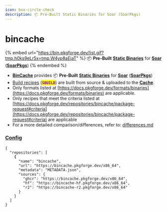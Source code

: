 ```yaml
---
icon: box-circle-check
description: 📦 Pre-Built Static Binaries for Soar (SoarPkgs)
---
```


# bincache

{% embed url="https://bin.pkgforge.dev/list.gif?tmp.h0ks9eLr5x=tmp.W4yp8aEjaT" %}
📦 **Pre-Built** [**Static Binaries**](../../formats/binaries/) for [**Soar**](https://github.com/pkgforge/soar) ([**SoarPkgs**](https://github.com/pkgforge/soarpkgs))
{% endembed %}

* [**BinCache**](https://github.com/pkgforge/bincache) provides 📦 **Pre-Built** [**Static Binaries**](../../formats/binaries/) for [**Soar**](https://github.com/pkgforge/soar) ([**SoarPkgs**](https://github.com/pkgforge/soarpkgs))
* [Build recipes](https://github.com/pkgforge/bincache/blob/main/SBUILD_LIST.json) (<mark style="color:purple;">**`SBUILD`**</mark>) are built from source & uploaded to the [**Cache**](cache.md).
* Only formats listed at [https://docs.pkgforge.dev/formats/binaries](https://docs.pkgforge.dev/formats/binaries) are applicable.
* Only recipes that meet the criteria listed at [https://docs.pkgforge.dev/repositories/bincache/package-request#criteria](https://docs.pkgforge.dev/repositories/bincache/package-request#criteria) are applicable
* For a more detailed comparison/differences, refer to: [differences.md](differences.md "mention")

### [Config](https://soar.qaidvoid.dev/configuration#repository-configuration)

<pre class="language-jsonp"><code class="lang-jsonp">{
  "repositories": [
<strong>    {
</strong>      "name": "bincache",
      "url": "https://bincache.pkgforge.dev/x86_64",
      "metadata": "METADATA.json",
      "sources": {
        "ghcr": "https://bincache.pkgforge.dev/x86_64",
        "hf": "https://bincache-hf.pkgforge.dev/x86_64",
        "r2": "https://bincache-r2.pkgforge.dev/x86_64"
      }
    }
  ]
}
</code></pre>
